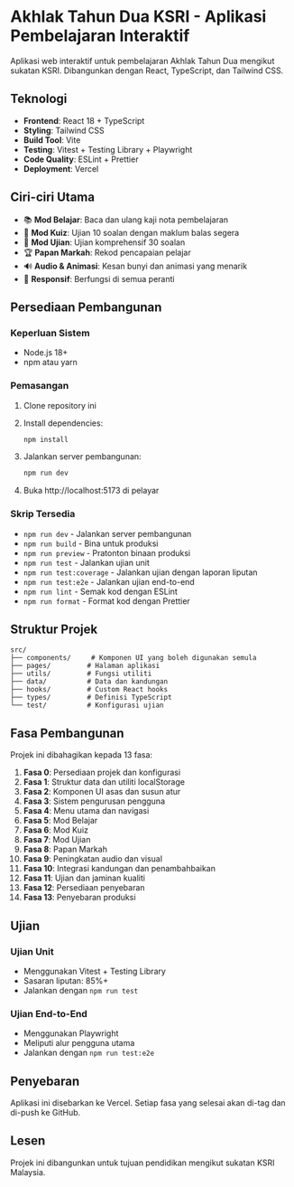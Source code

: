 # Akhlak Tahun Dua KSRI - Aplikasi Pembelajaran Interaktif

Aplikasi web interaktif untuk pembelajaran Akhlak Tahun Dua mengikut sukatan KSRI. Dibangunkan dengan React, TypeScript, dan Tailwind CSS.

## Teknologi

- **Frontend**: React 18 + TypeScript
- **Styling**: Tailwind CSS
- **Build Tool**: Vite
- **Testing**: Vitest + Testing Library + Playwright
- **Code Quality**: ESLint + Prettier
- **Deployment**: Vercel

## Ciri-ciri Utama

- 📚 **Mod Belajar**: Baca dan ulang kaji nota pembelajaran
- 🧠 **Mod Kuiz**: Ujian 10 soalan dengan maklum balas segera
- 📝 **Mod Ujian**: Ujian komprehensif 30 soalan
- 🏆 **Papan Markah**: Rekod pencapaian pelajar
- 🔊 **Audio & Animasi**: Kesan bunyi dan animasi yang menarik
- 📱 **Responsif**: Berfungsi di semua peranti

## Persediaan Pembangunan

### Keperluan Sistem

- Node.js 18+
- npm atau yarn

### Pemasangan

1. Clone repository ini
2. Install dependencies:

   ```bash
   npm install
   ```

3. Jalankan server pembangunan:

   ```bash
   npm run dev
   ```

4. Buka http://localhost:5173 di pelayar

### Skrip Tersedia

- `npm run dev` - Jalankan server pembangunan
- `npm run build` - Bina untuk produksi
- `npm run preview` - Pratonton binaan produksi
- `npm run test` - Jalankan ujian unit
- `npm run test:coverage` - Jalankan ujian dengan laporan liputan
- `npm run test:e2e` - Jalankan ujian end-to-end
- `npm run lint` - Semak kod dengan ESLint
- `npm run format` - Format kod dengan Prettier

## Struktur Projek

```
src/
├── components/     # Komponen UI yang boleh digunakan semula
├── pages/         # Halaman aplikasi
├── utils/         # Fungsi utiliti
├── data/          # Data dan kandungan
├── hooks/         # Custom React hooks
├── types/         # Definisi TypeScript
└── test/          # Konfigurasi ujian
```

## Fasa Pembangunan

Projek ini dibahagikan kepada 13 fasa:

1. **Fasa 0**: Persediaan projek dan konfigurasi
2. **Fasa 1**: Struktur data dan utiliti localStorage
3. **Fasa 2**: Komponen UI asas dan susun atur
4. **Fasa 3**: Sistem pengurusan pengguna
5. **Fasa 4**: Menu utama dan navigasi
6. **Fasa 5**: Mod Belajar
7. **Fasa 6**: Mod Kuiz
8. **Fasa 7**: Mod Ujian
9. **Fasa 8**: Papan Markah
10. **Fasa 9**: Peningkatan audio dan visual
11. **Fasa 10**: Integrasi kandungan dan penambahbaikan
12. **Fasa 11**: Ujian dan jaminan kualiti
13. **Fasa 12**: Persediaan penyebaran
14. **Fasa 13**: Penyebaran produksi

## Ujian

### Ujian Unit

- Menggunakan Vitest + Testing Library
- Sasaran liputan: 85%+
- Jalankan dengan `npm run test`

### Ujian End-to-End

- Menggunakan Playwright
- Meliputi alur pengguna utama
- Jalankan dengan `npm run test:e2e`

## Penyebaran

Aplikasi ini disebarkan ke Vercel. Setiap fasa yang selesai akan di-tag dan di-push ke GitHub.

## Lesen

Projek ini dibangunkan untuk tujuan pendidikan mengikut sukatan KSRI Malaysia.
